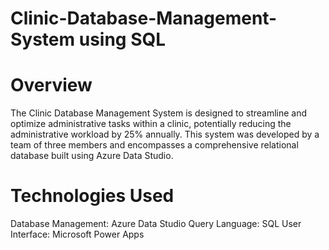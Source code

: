 # Clinic-Database-Management-System using SQL

# Overview
The Clinic Database Management System is designed to streamline and optimize administrative tasks within a clinic, potentially reducing the administrative workload by 25% annually. This system was developed by a team of three members and encompasses a comprehensive relational database built using Azure Data Studio.

# Technologies Used
Database Management: Azure Data Studio
Query Language: SQL
User Interface: Microsoft Power Apps
